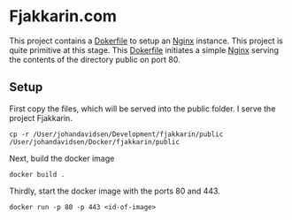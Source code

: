 # Fjakkarin.com

This project contains a [Dokerfile]() to setup an [Nginx]() instance. This
project is quite primitive at this stage. This [Dokerfile]() initiates a
simple [Nginx]() serving the contents of the directory public on port 80.

## Setup

First copy the files, which will be served into the public folder. I serve the
project Fjakkarin.

    cp -r /User/johandavidsen/Development/fjakkarin/public /User/johandavidsen/Docker/fjakkarin/public

Next, build the docker image

    docker build .

Thirdly, start the docker image with the ports 80 and 443.

    docker run -p 80 -p 443 <id-of-image>
